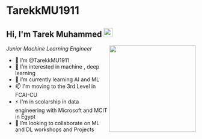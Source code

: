 # TarekkMU1911
<h2>Hi, I'm Tarek Muhammed <img src="https://github.githubassets.com/images/mona-whisper.gif" height="24" /></h2>
<img align='right' src="https://media.giphy.com/media/836HiJc7pgzy8iNXCn/giphy.gif" width="230" />
<p><em>Junior Machine Learning Engineer </em>

- 👋 I’m @TarekkMU1911
- 👀 I’m interested in machine , deep learning
- 🌱 I’m currently learning AI and ML
- 📫 I'm moving to the 3rd Level in FCAI-CU
- ⚡ I'm in scolarship in data engineering with Microsoft and MCIT in Egypt
- 💞️ I’m looking to collaborate on ML and DL workshops and Projects
  
  

